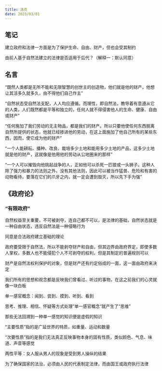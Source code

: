 ```yaml
---
title: 洛克
date: 2025/03/01
---
```


## 笔记

建立政府和法律一方面是为了保护生命、自由、财产，但也会受其制约

由前人基于自然法建立的法律是否适用于后代？（解释一：默认同意）

## 名言

“既然人类都是无所不能和无限智慧的创世主的创造物，他们就是他的财产，他想让其活多久就多久，由不得他们自己作主”

“自然状态受自然法支配，人人均应遵循。而理性，即自然法，教导着有意遵从它的人类，人们既然都是平等和独立的，任何人就不得侵害他人的生命、健康、自由或财产”

“任何施加了我们劳动的无主物品，都是我们的财产。所以只要他使任何东西脱离自然所提供的状态，他就已经掺进他的劳动，在这上面施加了他自己所有的某些东西，因而，使它成为他的财产”

“一个人能耕耘、播种、改良、栽培多少土地和能用多少土地的产品，这多少土地就是他的财产，这就像是他用他的劳动从公地圈来的那样”

“一个人可以摧毁向他挑起战争的人，正如他可以杀死一匹狼或一头狮子。这种人除了强力和暴力的法则之外，没有其他法则，因此可以被当作猛兽、危险和有害的动物看待，要落在它们的爪牙之内，就一定会遭到毁灭，所以先下手为强”

## 《政府论》

### “有限政府”

自然权益至关重要，不可被剥夺，连自己都不可以，是法律的基础，自然状态就是一种自由状态，违反自然法是一种侵略行为

同意是合法政府建立基础的理论

政府要受限于自然法，所以不能剥夺财产和自由，但其边界由政府界定，即使多数人掌权，多数人也不能侵犯个人不可剥夺的权利，但是其制定的普遍规则可以

财产是自然法权利保护的对象，但是财产还有约定俗成的一面，这一面由政府来决定







我们所有的思想和观念都是反映我们曾看过、听过的事物，在这之前我们的心灵就像一块白板

单一感官概念：闻到、尝到、摸到、听到、看到

思考、推理、相信、怀疑等方式处理”单一感官概念“就产生了“思维”

那些无法回溯到一种单一感觉的知识便是虚假的知识

“主要性质”指的是广延世界的特质，如重量、运动和数量

“次要性质”指的是我们无法真正反映事物本身的固有性质，类似颜色、气息、味道、声音等感觉

两性平等：女人服从男人的现象是受到男人操纵的结果

为了确保国家的法治，必须由人民的代表制定法律，而由国王或政府执行法律